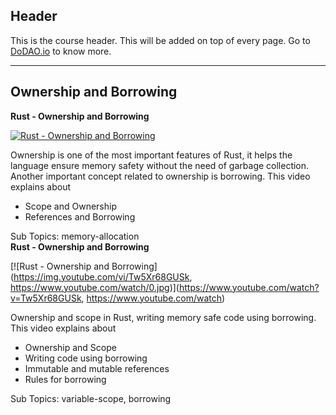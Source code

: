 ## Header
This is the course header. This will be added on top of every page. Go to [DoDAO.io](https://www.dodao.io) to know more.

 ---
 
 ## Ownership and Borrowing
 
  **Rust - Ownership and Borrowing**
 
 [![Rust - Ownership and Borrowing](https://img.youtube.com/vi/1cZ15uAvWro/0.jpg)](https://www.youtube.com/watch?v=1cZ15uAvWro)     
 
 Ownership is one of the most important features of Rust, it helps the language ensure memory safety without the need of garbage collection. Another important concept related to ownership is borrowing.
This video explains about
* Scope and Ownership
* References and Borrowing
    
 
 Sub Topics: memory-allocation    
  **Rust - Ownership and Borrowing**
 
 [![Rust - Ownership and Borrowing](https://img.youtube.com/vi/Tw5Xr68GUSk, https://www.youtube.com/watch/0.jpg)](https://www.youtube.com/watch?v=Tw5Xr68GUSk, https://www.youtube.com/watch)     
 
 Ownership and scope in Rust, writing memory safe code using borrowing.
This video explains about
* Ownership and Scope
* Writing code using borrowing
* Immutable and mutable references
* Rules for borrowing
    
 
 Sub Topics: variable-scope, borrowing    
 
